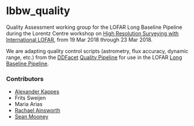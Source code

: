# lbbw_quality

Quality Assessment working group for the LOFAR Long Baseline Pipeline during the Lorentz Centre workshop on [High Resolution Surveying with International LOFAR](https://www.lorentzcenter.nl/lc/web/2018/983/info.php3?wsid=983&venue=Snellius), from 19 Mar 2018 through 23 Mar 2018.

We are adapting quality control scripts (astrometry, flux accuracy, dynamic range, etc.) from the [DDFacet](https://github.com/mhardcastle/ddf-pipeline) [Quality Pipeline](https://github.com/mhardcastle/ddf-pipeline/blob/master/scripts/quality_pipeline.py) for use in the LOFAR [Long Baseline Pipeline](https://github.com/lmorabit/long_baseline_pipeline).


### Contributors

* [Alexander Kappes](https://github.com/alexmatze)
* Frits Sweijen
* Maria Arias
* [Rachael Ainsworth](https://github.com/rainsworth)
* [Sean Mooney](https://github.com/mooneyse)
